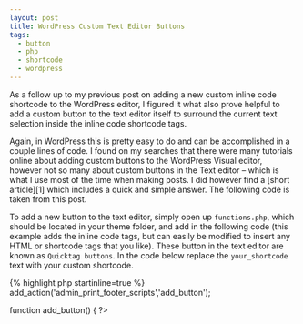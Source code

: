 ```yaml
---
layout: post
title: WordPress Custom Text Editor Buttons
tags:
  - button
  - php
  - shortcode
  - wordpress
---
```

As a follow up to my previous post on adding a new custom inline code shortcode to the WordPress editor, I figured it what also prove helpful to add a custom button to the text editor itself to surround the current text selection inside the inline code shortcode tags.

Again, in WordPress this is pretty easy to do and can be accomplished in a couple lines of code. I found on my searches that there were many tutorials online about adding custom buttons to the WordPress Visual editor, however not so many about custom buttons in the Text editor – which is what I use most of the time when making posts. I did however find a [short article][1] which includes a quick and simple answer. The following code is taken from this post.

To add a new button to the text editor, simply open up `functions.php`, which should be located in your theme folder, and add in the following code (this example adds the inline code tags, but can easily be modified to insert any HTML or shortcode tags that you like). These button in the text editor are known as `Quicktag buttons`. In the code below replace the `your_shortcode` text with your custom shortcode.

{% highlight php startinline=true %}  
add_action('admin_print_footer_scripts','add_button');

function add_button() {
?>  
  
<?php
}
{% endhighlight %}

The parameters to the addButton method are:

  - Button HTML ID (required)
  - Button display, value="" attribute (required)
  - Opening Tag (required)
  - Closing Tag (required)
  - Access key, accesskey="" attribute for the button (optional)
  - Title, title="" attribute (optional)
  - Priority/position on bar, 1-9 = first, 11-19 = second, 21-29 = third, etc. (optional)

The new button should then show up in the WordPress text editor. Clicking on it will add your chosen tags to the editor.

![Wordpress custom button]({{ site.url }}/images/2013/custom_button.jpg){: .center-image width="584"}

[Source][1]

 [1]: http://witnesswebdesign.com/web-design-blog/web-design-technical-blog/wordpress-add-buttons-to-text-editor-container-quicktags-toolbar/